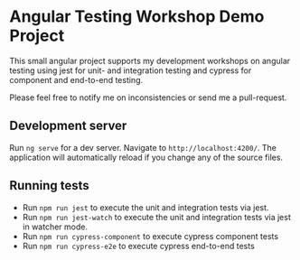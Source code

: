 # Angular Testing Workshop Demo Project

This small angular project supports my development workshops on angular testing using jest for unit- and integration testing and cypress for component and end-to-end testing.

Please feel free to notify me on inconsistencies or send me a pull-request.

## Development server

Run `ng serve` for a dev server. Navigate to `http://localhost:4200/`. The application will automatically reload if you change any of the source files.


## Running tests

- Run `npm run jest` to execute the unit and integration tests via jest.
- Run `npm run jest-watch` to execute the unit and integration tests via jest in watcher mode.
- Run `npm run cypress-component` to execute cypress component tests
- Run `npm run cypress-e2e` to execute cypress end-to-end tests
